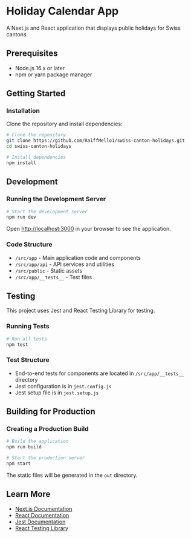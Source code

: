 # Holiday Calendar App

A Next.js and React application that displays public holidays for Swiss cantons.

## Prerequisites

- Node.js 16.x or later
- npm or yarn package manager

## Getting Started

### Installation

Clone the repository and install dependencies:

```bash
# Clone the repository
git clone https://github.com/RaiffMello1/swiss-canton-holidays.git
cd swiss-canton-holidays

# Install dependencies
npm install
```

## Development

### Running the Development Server

```bash
# Start the development server
npm run dev
```

Open [http://localhost:3000](http://localhost:3000) in your browser to see the application.

### Code Structure

- `/src/app` - Main application code and components
- `/src/app/api` - API services and utilities
- `/src/public` - Static assets
- `/src/app/__tests__` - Test files

## Testing

This project uses Jest and React Testing Library for testing.

### Running Tests

```bash
# Run all tests
npm test
```

### Test Structure

- End-to-end tests for components are located in `/src/app/__tests__` directory
- Jest configuration is in `jest.config.js`
- Jest setup file is in `jest.setup.js`

## Building for Production

### Creating a Production Build

```bash
# Build the application
npm run build

# Start the production server
npm start
```
The static files will be generated in the `out` directory.

## Learn More

- [Next.js Documentation](https://nextjs.org/docs)
- [React Documentation](https://reactjs.org/docs/getting-started.html)
- [Jest Documentation](https://jestjs.io/docs/getting-started)
- [React Testing Library](https://testing-library.com/docs/react-testing-library/intro)
